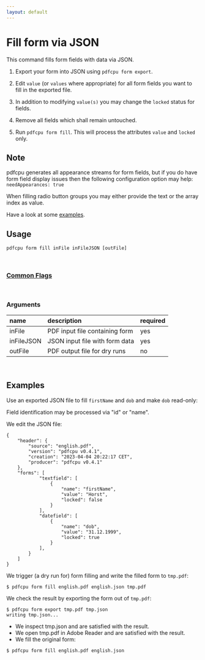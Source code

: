 ```yaml
---
layout: default
---
```


# Fill form via JSON

This command fills form fields with data via JSON.

1. Export your form into JSON using `pdfcpu form export`.

2. Edit `value` (or `values` where appropriate) for all form fields you want to fill in the exported file.

3. In addition to modifying `value(s)` you may change the `locked` status for fields.

3. Remove all fields which shall remain untouched.

4. Run `pdfcpu form fill`. This will process the attributes `value` and `locked` only.

## Note
pdfcpu generates all appearance streams for form fields, but if you do have form field display
issues then the following configuration option may help:
`needAppearances: true`

When filling radio button groups you may either provide the text or the array index as value.


Have a look at some [examples](#examples). 

## Usage

```
pdfcpu form fill inFile inFileJSON [outFile]
```
<br>

### [Common Flags](../getting_started/common_flags)

<br>

### Arguments

| name         | description         | required
|:-------------|:--------------------|:--------
| inFile       | PDF input file containing form      | yes
| inFileJSON   | JSON input file with form data    | yes
| outFile      | PDF output file for dry runs      | no

<br>

## Examples

Use an exported JSON file to fill `firstName` and `dob` and make `dob` read-only:

Field identification may be processed via "id" or "name".

We edit the JSON file:
```
{
	"header": {
		"source": "english.pdf",
		"version": "pdfcpu v0.4.1",
		"creation": "2023-04-04 20:22:17 CET",
		"producer": "pdfcpu v0.4.1"
	},
	"forms": [
			"textfield": [
				{
					"name": "firstName",
					"value": "Horst",
					"locked": false
				}
			],
			"datefield": [
				{
					"name": "dob",
					"value": "31.12.1999",
					"locked": true
				}
			],
		}
	]
}
```

We trigger (a dry run for) form filling and write the filled form to `tmp.pdf`:
```
$ pdfcpu form fill english.pdf english.json tmp.pdf
```

We check the result by exporting the form out of `tmp.pdf`:

```
$ pdfcpu form export tmp.pdf tmp.json
writing tmp.json...
```

* We inspect tmp.json and are satisfied with the result.
* We open tmp.pdf in Adobe Reader and are satisfied with the result.
* We fill the original form:

```
$ pdfcpu form fill english.pdf english.json
```
